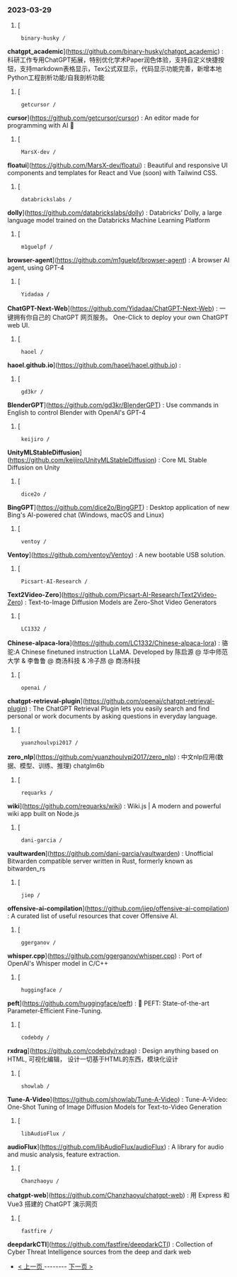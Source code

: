### 2023-03-29 
1. [
    

        binary-husky /
**chatgpt_academic**](https://github.com/binary-husky/chatgpt_academic) : 科研工作专用ChatGPT拓展，特别优化学术Paper润色体验，支持自定义快捷按钮，支持markdown表格显示，Tex公式双显示，代码显示功能完善，新增本地Python工程剖析功能/自我剖析功能
1. [
    

        getcursor /
**cursor**](https://github.com/getcursor/cursor) : An editor made for programming with AI 🤖
1. [
    

        MarsX-dev /
**floatui**](https://github.com/MarsX-dev/floatui) : Beautiful and responsive UI components and templates for React and Vue (soon) with Tailwind CSS.
1. [
    

        databrickslabs /
**dolly**](https://github.com/databrickslabs/dolly) : Databricks’ Dolly, a large language model trained on the Databricks Machine Learning Platform
1. [
    

        m1guelpf /
**browser-agent**](https://github.com/m1guelpf/browser-agent) : A browser AI agent, using GPT-4
1. [
    

        Yidadaa /
**ChatGPT-Next-Web**](https://github.com/Yidadaa/ChatGPT-Next-Web) : 一键拥有你自己的 ChatGPT 网页服务。 One-Click to deploy your own ChatGPT web UI.
1. [
    

        haoel /
**haoel.github.io**](https://github.com/haoel/haoel.github.io) : 
1. [
    

        gd3kr /
**BlenderGPT**](https://github.com/gd3kr/BlenderGPT) : Use commands in English to control Blender with OpenAI's GPT-4
1. [
    

        keijiro /
**UnityMLStableDiffusion**](https://github.com/keijiro/UnityMLStableDiffusion) : Core ML Stable Diffusion on Unity
1. [
    

        dice2o /
**BingGPT**](https://github.com/dice2o/BingGPT) : Desktop application of new Bing's AI-powered chat (Windows, macOS and Linux)
1. [
    

        ventoy /
**Ventoy**](https://github.com/ventoy/Ventoy) : A new bootable USB solution.
1. [
    

        Picsart-AI-Research /
**Text2Video-Zero**](https://github.com/Picsart-AI-Research/Text2Video-Zero) : Text-to-Image Diffusion Models are Zero-Shot Video Generators
1. [
    

        LC1332 /
**Chinese-alpaca-lora**](https://github.com/LC1332/Chinese-alpaca-lora) : 骆驼:A Chinese finetuned instruction LLaMA. Developed by 陈启源 @ 华中师范大学 & 李鲁鲁 @ 商汤科技 & 冷子昂 @ 商汤科技
1. [
    

        openai /
**chatgpt-retrieval-plugin**](https://github.com/openai/chatgpt-retrieval-plugin) : The ChatGPT Retrieval Plugin lets you easily search and find personal or work documents by asking questions in everyday language.
1. [
    

        yuanzhoulvpi2017 /
**zero_nlp**](https://github.com/yuanzhoulvpi2017/zero_nlp) : 中文nlp应用(数据、模型、训练、推理) chatglm6b
1. [
    

        requarks /
**wiki**](https://github.com/requarks/wiki) : Wiki.js | A modern and powerful wiki app built on Node.js
1. [
    

        dani-garcia /
**vaultwarden**](https://github.com/dani-garcia/vaultwarden) : Unofficial Bitwarden compatible server written in Rust, formerly known as bitwarden_rs
1. [
    

        jiep /
**offensive-ai-compilation**](https://github.com/jiep/offensive-ai-compilation) : A curated list of useful resources that cover Offensive AI.
1. [
    

        ggerganov /
**whisper.cpp**](https://github.com/ggerganov/whisper.cpp) : Port of OpenAI's Whisper model in C/C++
1. [
    

        huggingface /
**peft**](https://github.com/huggingface/peft) : 🤗 PEFT: State-of-the-art Parameter-Efficient Fine-Tuning.
1. [
    

        codebdy /
**rxdrag**](https://github.com/codebdy/rxdrag) : Design anything based on HTML, 可视化编辑， 设计一切基于HTML的东西，模块化设计
1. [
    

        showlab /
**Tune-A-Video**](https://github.com/showlab/Tune-A-Video) : Tune-A-Video: One-Shot Tuning of Image Diffusion Models for Text-to-Video Generation
1. [
    

        libAudioFlux /
**audioFlux**](https://github.com/libAudioFlux/audioFlux) : A library for audio and music analysis, feature extraction.
1. [
    

        Chanzhaoyu /
**chatgpt-web**](https://github.com/Chanzhaoyu/chatgpt-web) : 用 Express 和 Vue3 搭建的 ChatGPT 演示网页
1. [
    

        fastfire /
**deepdarkCTI**](https://github.com/fastfire/deepdarkCTI) : Collection of Cyber Threat Intelligence sources from the deep and dark web 

- [ < 上一页 ](https://github.com/able8/github-trending-daily-record/blob/master/2023-03-28.md) -------- [ 下一页 > ](https://github.com/able8/github-trending-daily-record/blob/master/2023-03-30.md)